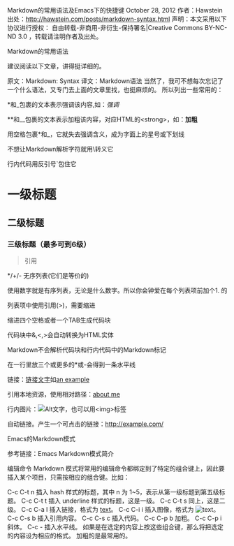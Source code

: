 Markdown的常用语法及Emacs下的快捷键
October 28, 2012
作者：Hawstein
出处：http://hawstein.com/posts/markdown-syntax.html
声明：本文采用以下协议进行授权： 自由转载-非商用-非衍生-保持署名|Creative Commons BY-NC-ND 3.0 ，转载请注明作者及出处。

Markdown的常用语法

建议阅读以下文章，讲得挺详细的。

原文：Markdown: Syntax
译文：Markdown语法
当然了，我可不想每次忘记了一个什么语法，又专门去上面的文章里找，也挺麻烦的。 所以列出一些常用的：

*和_包裹的文本表示强调该内容,如：*强调*

**和__包裹的文本表示加粗该内容，对应HTML的\<strong>，如：**加粗**

用空格包裹*和_，它就失去强调含义，成为字面上的星号或下划线

不想让Markdown解析字符就用\转义它

行内代码用反引号`包住它

# 一级标题

## 二级标题

### 三级标题（最多可到6级）

> 引用

*/+/- 无序列表(它们是等价的)

使用数字就是有序列表，无论是什么数字。所以你会钟爱在每个列表项前加个1. 的

列表项中使用引用(>)，需要缩进

缩进四个空格或者一个TAB生成代码块

代码块中&,<,>会自动转换为HTML实体

Markdown不会解析代码块和行内代码中的Markdown标记

在一行里放三个或更多的*或-会得到一条水平线

链接：[链接文字](链接地址)如[an example](http://example.com/)

引用本地资源，使用相对路径：[about me](/about/)

行内图片：![Alt文字](/path/to/img.jpg "Optional title")，也可以用\<img>标签

自动链接。产生一个可点击的链接：<http://example.com/>

Emacs的Markdown模式

参考链接：Emacs Markdown模式简介

编辑命令
Markdown 模式将常用的编辑命令都绑定到了特定的组合键上，因此要插入某个项目，只需按相应的组合键。比如：

C-c C-t n 插入 hash 样式的标题，其中 n 为 1~5，表示从第一级标题到第五级标题。
C-c C-t t 插入 underline 样式的标题，这是一级。
C-c C-t s 同上，这是二级。
C-c C-a l 插入链接，格式为 [text](url)。
C-c C-i i 插入图像，格式为 ![text](url)。
C-c C-s b 插入引用内容。
C-c C-s c 插入代码。
C-c C-p b 加粗。
C-c C-p i 斜体。
C-c - 插入水平线。
如果是在选定的内容上按这些组合键，那么将把选定的内容设为相应的格式。 加粗的是最常用的。